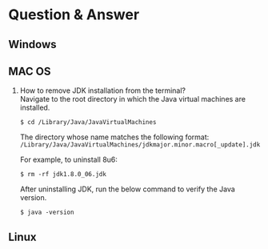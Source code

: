 # Question & Answer
## Windows

## MAC OS
1. How to remove JDK installation from the terminal?   
   Navigate to the root directory in which the Java virtual machines are installed.
   ```shell
   $ cd /Library/Java/JavaVirtualMachines
   ```

   The directory whose name matches the following format:   
   `/Library/Java/JavaVirtualMachines/jdkmajor.minor.macro[_update].jdk`

   For example, to uninstall 8u6:
   ```shell
   $ rm -rf jdk1.8.0_06.jdk
   ```
   After uninstalling JDK, run the below command to verify the Java version.
   ```shell
   $ java -version
   ```

## Linux
